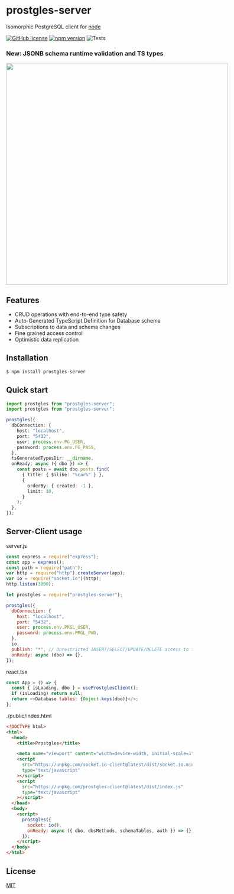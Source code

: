 # prostgles-server

Isomorphic PostgreSQL client for [node](http://nodejs.org)

[![GitHub license](https://img.shields.io/badge/license-MIT-blue.svg)](https://github.com/prostgles/prostgles-server-js/blob/master/LICENSE)
[![npm version](https://img.shields.io/npm/v/prostgles-server.svg?style=flat)](https://www.npmjs.com/package/prostgles-server)
![Tests](https://github.com/prostgles/prostgles-server-js/actions/workflows/main.yml/badge.svg)

### New: JSONB schema runtime validation and TS types

<img src="https://prostgles.com/tsdef2.png" width="600px" style="max-width: 90vw; " />

## Features

- CRUD operations with end-to-end type safety
- Auto-Generated TypeScript Definition for Database schema
- Subscriptions to data and schema changes
- Fine grained access control
- Optimistic data replication

## Installation

```bash
$ npm install prostgles-server
```

## Quick start

```typescript
import prostgles from "prostgles-server";
import prostgles from "prostgles-server";

prostgles({
  dbConnection: {
    host: "localhost",
    port: "5432",
    user: process.env.PG_USER,
    password: process.env.PG_PASS,
  },
  tsGeneratedTypesDir: __dirname,
  onReady: async ({ dbo }) => {
    const posts = await dbo.posts.find(
      { title: { $ilike: "%car%" } },
      {
        orderBy: { created: -1 },
        limit: 10,
      }
    );
  },
});
```

## Server-Client usage

server.js

```js
const express = require("express");
const app = express();
const path = require("path");
var http = require("http").createServer(app);
var io = require("socket.io")(http);
http.listen(3000);

let prostgles = require("prostgles-server");

prostgles({
  dbConnection: {
    host: "localhost",
    port: "5432",
    user: process.env.PRGL_USER,
    password: process.env.PRGL_PWD,
  },
  io,
  publish: "*", // Unrestricted INSERT/SELECT/UPDATE/DELETE access to the tables in the database
  onReady: async (dbo) => {},
});
```

react.tsx

```js
const App = () => {
  const { isLoading, dbo } = useProstglesClient();
  if (isLoading) return null;
  return <>Database tables: {Object.keys(dbo)}</>;
};
```

./public/index.html

```html
<!DOCTYPE html>
<html>
  <head>
    <title>Prostgles</title>

    <meta name="viewport" content="width=device-width, initial-scale=1" />
    <script
      src="https://unpkg.com/socket.io-client@latest/dist/socket.io.min.js"
      type="text/javascript"
    ></script>
    <script
      src="https://unpkg.com/prostgles-client@latest/dist/index.js"
      type="text/javascript"
    ></script>
  </head>
  <body>
    <script>
      prostgles({
        socket: io(),
        onReady: async ({ dbo, dbsMethods, schemaTables, auth }) => {},
      });
    </script>
  </body>
</html>
```

## License

[MIT](LICENSE)

